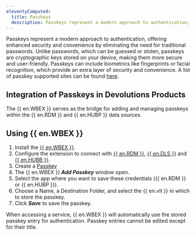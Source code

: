 ```yaml
---
eleventyComputed:
  title: Passkeys
  description: Passkeys represent a modern approach to authentication, offering enhanced security and convenience by eliminating the need for traditional passwords. 
---
```


Passkeys represent a modern approach to authentication, offering enhanced security and convenience by eliminating the need for traditional passwords. Unlike passwords, which can be guessed or stolen, passkeys are cryptographic keys stored on your device, making them more secure and user-friendly. Passkeys can include biometrics like fingerprints or facial recognition, which provide an extra layer of security and convenience. A list of passkey supported sites can be found [here](https://passkeys.directory/).

## Integration of Passkeys in Devolutions Products

The {{ en.WBEX }} serves as the bridge for adding and managing passkeys within the {{ en.RDM }} and {{ en.HUBP }} data sources.

## Using {{ en.WBEX }}

1. Install the [{{ en.WBEX }}](/workspace/workspace-browser-extension/installation/).
1. Configure the extension to connect with [{{ en.RDM }}](/workspace/workspace-browser-extension/remote-desktop-manager/first-login/first-login-rdm-windows/), [{{ en.DLS }}](/workspace/workspace-browser-extension/devolutions-server/first-login/) and [{{ en.HUBB }}](/workspace/workspace-browser-extension/hub-business/first-login/).
1. Create a [Passkey](https://www.passkeys.io/)
1. The {{ en.WBEX }} ***Add Passkey*** window open.
1. Select the app where you want to save these credentials ({{ en.RDM }} or {{ en.HUBP }}).
1. Choose a Name, a Destination Folder, and select the {{ en.vlt }} in which to store the passkey.
1. Click ***Save*** to save the passkey.

When accessing a service, {{ en.WBEX }} will automatically use the stored passkey entry for authentication. Passkey entries cannot be edited except for their title.  
 







